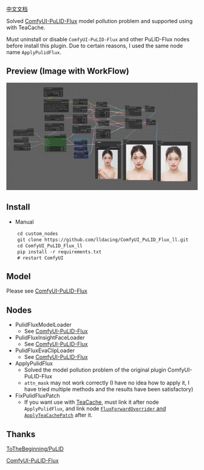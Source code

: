 [中文文档](README_CN.md)

Solved [ComfyUI-PuLID-Flux](https://github.com/balazik/ComfyUI-PuLID-Flux) model pollution problem and supported using with TeaCache.

Must uninstall or disable `ComfyUI-PuLID-Flux` and other PuLID-Flux nodes before install this plugin. Due to certain reasons, I used the same node name `ApplyPulidFlux`.


## Preview (Image with WorkFlow)
![save api extended](examples/PuLID_with_teacache.png)

## Install

- Manual
```shell
    cd custom_nodes
    git clone https://github.com/lldacing/ComfyUI_PuLID_Flux_ll.git
    cd ComfyUI_PuLID_Flux_ll
    pip install -r requirements.txt
    # restart ComfyUI
```

## Model
Please see [ComfyUI-PuLID-Flux](https://github.com/balazik/ComfyUI-PuLID-Flux)


## Nodes
- PulidFluxModelLoader
  - See [ComfyUI-PuLID-Flux](https://github.com/balazik/ComfyUI-PuLID-Flux)
- PulidFluxInsightFaceLoader
  - See [ComfyUI-PuLID-Flux](https://github.com/balazik/ComfyUI-PuLID-Flux)
- PulidFluxEvaClipLoader
  - See [ComfyUI-PuLID-Flux](https://github.com/balazik/ComfyUI-PuLID-Flux)
- ApplyPulidFlux
  - Solved the model pollution problem of the original plugin ComfyUI-PuLID-Flux
  - `attn_mask` may not work correctly (I have no idea how to apply it, I have tried multiple methods and the results have been satisfactory)
- FixPulidFluxPatch
  - If you want use with [TeaCache](https://github.com/ali-vilab/TeaCache), must link it after node `ApplyPulidFlux`, and link node [`FluxForwardOverrider` and `ApplyTeaCachePatch`](https://github.com/lldacing/ComfyUI_Patches_ll) after it.

## Thanks

[ToTheBeginning/PuLID](https://github.com/ToTheBeginning/PuLID)

[ComfyUI-PuLID-Flux](https://github.com/balazik/ComfyUI-PuLID-Flux)

